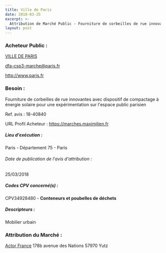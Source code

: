 ```yaml
---
title: Ville de Paris
date: 2018-03-25
excerpt: >-
  Attribution de Marché Public - Fourniture de corbeilles de rue innovantes
layout: post
---
```


### Acheteur Public : 
<a href="/acheteur-136/siren-217500016"> VILLE DE PARIS</a><br/>



dfa-csp3-marche@paris.fr


http://www.paris.fr
### Besoin :

Fourniture de corbeilles de rue innovantes avec dispositif de compactage à énergie solaire pour une expérimentation sur l'espace public parisien

Ref. avis : 18-40840

URL Profil Acheteur : https://marches.maximilien.fr

##### Lieu d'exécution :

Paris - Département 75 - Paris

###### Date de publication de l'avis d'attribution : 
25/03/2018

##### Codes CPV concerné(s) :
CPV34928480 - **Conteneurs et poubelles de déchets** <br/>

##### Descripteurs :
Mobilier urbain <br/>

### Attribution du Marché :
<a href="/entreprise-569/siren-509101192"> Actor France</a>    178b avenue des Nations 57970 Yutz <br/>

